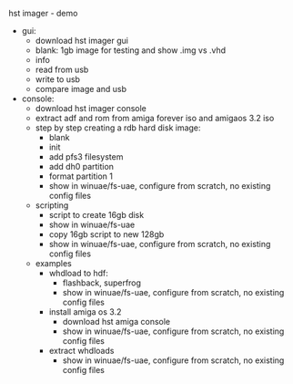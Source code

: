 hst imager - demo

- gui:
  - download hst imager gui
  - blank: 1gb image for testing and show .img vs .vhd
  - info
  - read from usb
  - write to usb
  - compare image and usb
- console:
    - download hst imager console
    - extract adf and rom from amiga forever iso and amigaos 3.2 iso
    - step by step creating a rdb hard disk image:
      - blank
      - init
      - add pfs3 filesystem
      - add dh0 partition
      - format partition 1
      - show in winuae/fs-uae, configure from scratch, no existing config files
    - scripting
      - script to create 16gb disk
      - show in winuae/fs-uae
      - copy 16gb script to new 128gb
      - show in winuae/fs-uae, configure from scratch, no existing config files
    - examples
      - whdload to hdf:
        - flashback, superfrog
        - show in winuae/fs-uae, configure from scratch, no existing config files
      - install amiga os 3.2
        - download hst amiga console
        - show in winuae/fs-uae, configure from scratch, no existing config files
      - extract whdloads
        - show in winuae/fs-uae, configure from scratch, no existing config files
